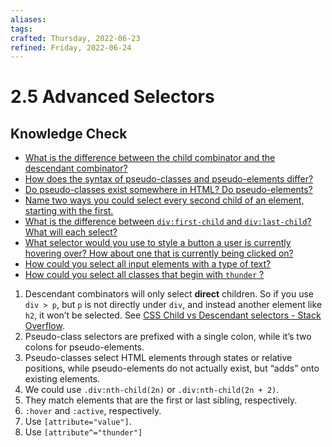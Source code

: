 ```yaml
---
aliases: 
tags: 
crafted: Thursday, 2022-06-23
refined: Friday, 2022-06-24
---
```


# 2.5 Advanced Selectors

## Knowledge Check

- [What is the difference between the child combinator and the descendant combinator?](https://www.theodinproject.com/lessons/node-path-intermediate-html-and-css-advanced-selectors#childvdesc-knowledge-check)
- [How does the syntax of pseudo-classes and pseudo-elements differ?](https://www.theodinproject.com/lessons/node-path-intermediate-html-and-css-advanced-selectors#syntax-exist-knowledge-check)
- [Do pseudo-classes exist somewhere in HTML? Do pseudo-elements?](https://www.theodinproject.com/lessons/node-path-intermediate-html-and-css-advanced-selectors#syntax-exist-knowledge-check)
- [Name two ways you could select every second child of an element, starting with the first.](https://www.theodinproject.com/lessons/node-path-intermediate-html-and-css-advanced-selectors#second-child-knowledge-check)
- [What is the difference between `div:first-child` and `div:last-child`? What will each select?](https://www.theodinproject.com/lessons/node-path-intermediate-html-and-css-advanced-selectors#first-child-knowledge-check)
- [What selector would you use to style a button a user is currently hovering over? How about one that is currently being clicked on?](https://www.theodinproject.com/lessons/node-path-intermediate-html-and-css-advanced-selectors#hover-active-knowledge-check)
- [How could you select all input elements with a type of text?](https://www.theodinproject.com/lessons/node-path-intermediate-html-and-css-advanced-selectors#type-text-knowledge-check)
- [How could you select all classes that begin with `thunder` ?](https://www.theodinproject.com/lessons/node-path-intermediate-html-and-css-advanced-selectors#thunder-knowledge-check)

1. Descendant combinators will only select **direct** children. So if you use `div > p`, but `p` is not directly under `div`, and instead another element like `h2`, it won’t be selected. See [CSS Child vs Descendant selectors - Stack Overflow](https://stackoverflow.com/questions/1182189/css-child-vs-descendant-selectors).
2. Pseudo-class selectors are prefixed with a single colon, while it’s two colons for pseudo-elements.
3. Pseudo-classes select HTML elements through states or relative positions, while pseudo-elements do not actually exist, but “adds” onto existing elements.
4. We could use `.div:nth-child(2n)` or `.div:nth-child(2n + 2)`.
5. They match elements that are the first or last sibling, respectively.
6. `:hover` and `:active`, respectively.
7. Use `[attribute="value"]`.
8. Use `[attribute^="thunder"]`
